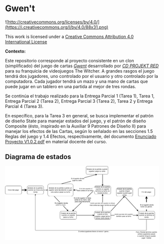 # Gwen't

![http://creativecommons.org/licenses/by/4.0/](https://i.creativecommons.org/l/by/4.0/88x31.png)

This work is licensed under a
[Creative Commons Attribution 4.0 International License](http://creativecommons.org/licenses/by/4.0/)


**Contexto:**

Este repositorio corresponde al proyecto consistente en un clon (simplificado)
del juego de cartas [_Gwent_](https://www.playgwent.com/en) desarrollado por [_CD PROJEKT RED_](https://cdprojektred.com/en/) para su franquicia de videojuegos The Witcher.
A grandes rasgos el juego tendrá dos jugadores, uno controlado por el usuario y otro controlado por la computadora.
Cada jugador tendrá un mazo y una mano de cartas que puede jugar en un tablero en una partida al mejor de tres
rondas.

Se continúa el trabajo realizado para la Entrega Parcial 1 (Tarea 1), Tarea 1, 
Entrega Parcial 2 (Tarea 2), Entrega Parcial 3 (Tarea 2), Tarea 2 y Entrega Parcial 4 (Tarea 3).

En específico, para la Tarea 3 en general, se busca implementar el patrón de diseño State
para manejar estados del juego, y el patrón de diseño Composite (ésto, inspirado en la Auxiliar 9 Patrones de Diseño II) para manejar los efectos de las Cartas, según
lo señalado en las secciones 1.5 Reglas del juego y 1.4 Efectos, respectivamente, del
documento [Enunciado Proyecto V1.0.2.pdf](https://www.u-cursos.cl/ingenieria/2023/1/CC3002/2/material_docente/detalle?id=6465061) 
en material docente del curso.


## Diagrama de estados

![Diagrama de estados](Diagrama_estados_Gwent.drawio.png)
